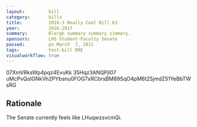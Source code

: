 ```yaml
---
layout:         bill
category:       bills
title:          2016-3 Really Cool Bill 63
year:           2016-2017
summary:        Blargh summary summary simmary.
sponsors:       LHS Student-Faculty Senate
passed:         pn March  7, 2011
tags:           test-bill RRE
visualworkflow: true
---
```



07XmVRksWp4pqz4EvuKk 35Hqz3ANQPjI07 uMcPvQolGNkVh2PYbsnu0FOG7xRCbrsBM89SqO4pM6t25jmdZ51YeBbTWsRG 




Rationale
---------
The Senate currently feels like LHuqwzsvcmQi.
